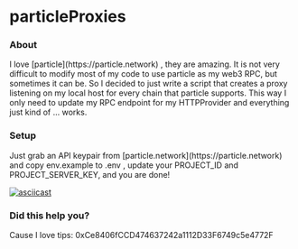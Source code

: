 # particleProxies

### About 
<p>
I love [particle](https://particle.network) , they are amazing. It is not very difficult to 
modify most of my code to use particle as my web3 RPC, but sometimes it can be. So 
I decided to just write a script that creates a proxy listening 
on my local host for every chain that particle supports. This way 
I only need to update my RPC endpoint for my HTTPProvider and everything 
just kind of ... works.
</p>

### Setup
<p>
Just grab an API keypair from [particle.network](https://particle.network) and copy 
env.example to .env , update your PROJECT_ID and PROJECT_SERVER_KEY, and you are done!
</p>

[![asciicast](https://asciinema.org/a/658425.svg)](https://asciinema.org/a/658425)


### Did this help you?
<p>
Cause I love tips: 0xCe8406fCCD474637242a1112D33F6749c5e4772F
</p>
